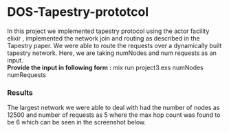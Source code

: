 # DOS-Tapestry-prototcol

In this project we implemented tapestry protocol using the actor facility
elixir , implemented the network join and routing as described in the
Tapestry paper. We were able to route the requests over a dynamically built
tapestry network. Here, we are taking numNodes and num requests as an
input. <br />
**Provide the input in following form :**
mix run project3.exs numNodes numRequests

<h3>Results</h3>
The largest network we were able to deal with had the number of nodes as
12500 and number of requests as 5 where the max hop count was found to
be 6 which can be seen in the screenshot below.
